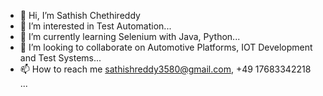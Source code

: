 - 👋 Hi, I’m Sathish Chethireddy
- 👀 I’m interested in Test Automation...
- 🌱 I’m currently learning Selenium with Java, Python...
- 💞️ I’m looking to collaborate on Automotive Platforms, IOT Development and Test Systems...
- 📫 How to reach me sathishreddy3580@gmail.com, +49 17683342218 ...

<!---
sathishreddy3580/sathishreddy3580 is a ✨ special ✨ repository because its `README.md` (this file) appears on your GitHub profile.
You can click the Preview link to take a look at your changes.
--->
